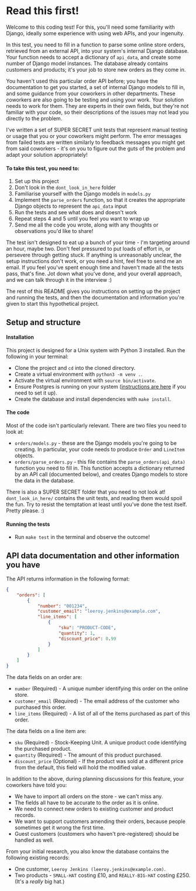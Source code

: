 # Read this first!

Welcome to this coding test! For this, you'll need some familiarity with Django, ideally some experience with
using web APIs, and your ingenuity. 

In this test, you need to fill in a function to parse some online store orders, retrieved from an external API,
into your system's internal Django database. Your function needs to accept a dictionary of `api_data`, and create
some number of Django model instances. The database already contains customers and products; it's your job
to store new orders as they come in. 

You haven't used this particular order API before; you have the documentation to get you started, a set of
internal Django models to fill in, and some guidance from your coworkers in other departments. These coworkers
are also going to be testing and using your work. Your solution needs to work for them. They are
experts in their own fields, but they're not familiar with your code, so their descriptions of the issues may not
lead you directly to the problem.

I've written a set of SUPER SECRET unit tests that represent manual testing or usage that you or your coworkers
might perform. The error messages from failed tests are written similarly to feedback messages you might get
from said coworkers - it's on you to figure out the guts of the problem and adapt your solution appropriately!

#### To take this test, you need to:

1. Set up this project
2. Don't look in the `dont_look_in_here` folder
3. Familiarise yourself with the Django models in `models.py`
4. Implement the `parse_orders` function, so that it creates the appropriate Django objects to
represent the `api_data` input
5. Run the tests and see what does and doesn't work
6. Repeat steps 4 and 5 until you feel you want to wrap up
7. Send me all the code you wrote, along with any thoughts or observations you'd like to share!

The test isn't designed to eat up a bunch of your time - I'm targeting around an hour, maybe two. Don't feel pressured to
put loads of effort in, or persevere through getting stuck. If anything is unreasonably unclear, the setup instructions
don't work, or you need a hint, feel free to send me an email. If you feel you've spent enough time and haven't made
all the tests pass, that's fine. Jot down what you've done, and your overall approach, and we can talk through it
in the interview :)

The rest of this README gives you instructions on setting up the project and running the tests, and then the
documentation and information you're given to start this hypothetical project.

## Setup and structure

#### Installation

This project is designed for a Unix system with Python 3 installed. Run the following in your terminal:

* Clone the project and `cd` into the cloned directory.
* Create a virtual environment with `python3 -m venv .`.
* Activate the virtual environment with `source bin/activate`.
* Ensure Postgres is running on your system ([instructions are here](https://www.postgresql.org/) if you need to set it up).
* Create the database and install dependencies with `make install`.

#### The code

Most of the code isn't particularly relevant. There are two files you need to look at:

* `orders/models.py` - these are the Django models you're going to be creating. In particular, your code needs to
produce `Order` and `LineItem` objects.
* `orders/parse_orders.py` - this file contains the `parse_orders(api_data)` function you need to fill in. This
function accepts a dictionary returned by an API call (documented below), and creates Django models to store the
data in the database.

There is also a SUPER SECRET folder that you need to not look at! `dont_look_in_here/` contains the unit tests,
and reading them would spoil the fun. Try to resist the temptation at least until you've done the test itself.
Pretty please. :)

#### Running the tests

* Run `make test` in the terminal and observe the outcome!

## API data documentation and other information you have

The API returns information in the following format:

```json
{
    "orders": [
        {
            "number": "001234",
            "customer_email": "leeroy.jenkins@example.com",
            "line_items": [
                {
                    "sku": "PRODUCT-CODE",
                    "quantity": 1,
                    "discount_price": 0.99
                }
            ]
        }
    ]
}
```

The data fields on an order are:

* `number` (Required) - A unique number identifying this order on the online store.
* `customer_email` (Required) - The email address of the customer who purchased this order.
* `line_items` (Required) - A list of all of the items purchased as part of this order.

The data fields on a line item are:

* `sku` (Required) - Stock-Keeping Unit. A unique product code identifying the purchased product.
* `quantity` (Required) - The amount of this product purchased.
* `discount_price` (Optional) - If the product was sold at a different price from the default, this field will
hold the modified value.

In addition to the above, during planning discussions for this feature, your coworkers have told you:

* We have to import all orders on the store - we can't miss any.
* The fields all have to be accurate to the order as it is online.
* We need to connect new orders to existing customer and product records.
* We want to support customers amending their orders, because people sometimes get it wrong the first time.
* Guest customers (customers who haven't pre-registered) should be handled as well.

From your initial research, you also know the database contains the following existing records:

* One customer, `Leeroy Jenkins (leeroy.jenkins@example.com)`.
* Two products - `SMALL-HAT` costing £10, and `REALLY-BIG-HAT` costing £250. (It's a _really_ big hat.)
